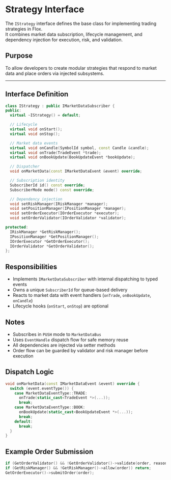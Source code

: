# Strategy Interface

The `IStrategy` interface defines the base class for implementing trading strategies in Flox.  
It combines market data subscription, lifecycle management, and dependency injection for execution, risk, and validation.

## Purpose

To allow developers to create modular strategies that respond to market data and place orders via injected subsystems.

---

## Interface Definition

```cpp
class IStrategy : public IMarketDataSubscriber {
public:
  virtual ~IStrategy() = default;

  // Lifecycle
  virtual void onStart();
  virtual void onStop();

  // Market data events
  virtual void onCandle(SymbolId symbol, const Candle &candle);
  virtual void onTrade(TradeEvent *trade);
  virtual void onBookUpdate(BookUpdateEvent *bookUpdate);

  // Dispatcher
  void onMarketData(const IMarketDataEvent &event) override;

  // Subscription identity
  SubscriberId id() const override;
  SubscriberMode mode() const override;

  // Dependency injection
  void setRiskManager(IRiskManager *manager);
  void setPositionManager(IPositionManager *manager);
  void setOrderExecutor(IOrderExecutor *executor);
  void setOrderValidator(IOrderValidator *validator);

protected:
  IRiskManager *GetRiskManager();
  IPositionManager *GetPositionManager();
  IOrderExecutor *GetOrderExecutor();
  IOrderValidator *GetOrderValidator();
};
```

## Responsibilities

- Implements `IMarketDataSubscriber` with internal dispatching to typed events
- Owns a unique `SubscriberId` for queue-based delivery
- Reacts to market data with event handlers (`onTrade`, `onBookUpdate`, `onCandle`)
- Lifecycle hooks (`onStart`, `onStop`) are optional

## Notes

- Subscribes in `PUSH` mode to `MarketDataBus`
- Uses `EventHandle` dispatch flow for safe memory reuse
- All dependencies are injected via setter methods
- Order flow can be guarded by validator and risk manager before execution

## Dispatch Logic

```cpp
void onMarketData(const IMarketDataEvent &event) override {
  switch (event.eventType()) {
    case MarketDataEventType::TRADE:
      onTrade(static_cast<TradeEvent *>(...));
      break;
    case MarketDataEventType::BOOK:
      onBookUpdate(static_cast<BookUpdateEvent *>(...));
      break;
    default:
      break;
  }
}
```

## Example Order Submission

```cpp
if (GetOrderValidator() && !GetOrderValidator()->validate(order, reason)) return;
if (GetRiskManager() && !GetRiskManager()->allow(order)) return;
GetOrderExecutor()->submitOrder(order);
```
